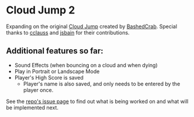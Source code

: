 Cloud Jump 2
================

Expanding on the original [Cloud Jump][1] created by [BashedCrab][2]. Special thanks to [cclauss][3] and [jsbain][4] for their contributions. 

Additional features so far:
------
* Sound Effects (when bouncing on a cloud and when dying)
* Play in Portrait or Landscape Mode
* Player's High Score is saved
	* Player's name is also saved, and only needs to be entered by the player once.

See the [repo's issue page][5] to find out what is being worked on and what will be implemented next.

[1]: https://gist.github.com/BashedCrab/9098744
[2]: https://gist.github.com/BashedCrab
[3]: https://github.com/cclauss
[4]: https://github.com/jsbain
[5]: https://github.com/tjferry14/Cloud-Jump-2/issues/milestones
